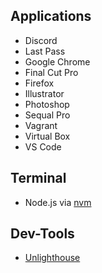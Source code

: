 ## Applications

* Discord
* Last Pass
* Google Chrome
* Final Cut Pro
* Firefox
* Illustrator
* Photoshop
* Sequal Pro
* Vagrant
* Virtual Box
* VS Code

## Terminal

* Node.js via [nvm](https://github.com/creationix/nvm)


## Dev-Tools

* [Unlighthouse](https://github.com/harlan-zw/unlighthouse)